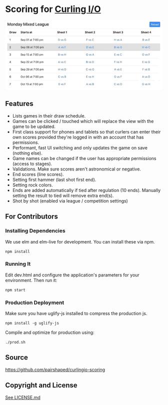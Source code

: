 # Scoring for [Curling I/O](https://curling.io)

![Scoring for Curling I/O](curlingio-scoring.gif?raw=true "Scoring for Curling I/O")

## Features

* Lists games in their draw schedule.
* Games can be clicked / touched which will replace the view with the game to be updated.
* First class support for phones and tablets so that curlers can enter their own scores provided they're logged in with an account that has permissions.
* Performant, fast UI switching and only updates the game on save (nothing else).
* Game names can be changed if the user has appropriate permissions (access to stages).
* Validations. Make sure scores aren't astronomical or negative.
* End scores (line scores).
* Setting first hammer (last shot first end).
* Setting rock colors.
* Ends are added automatically if tied after regulation (10 ends). Manually setting the result to tied will remove extra end(s).
* Shot by shot (enabled via league / competition settings)

## For Contributors

### Installing Dependencies

We use elm and elm-live for development. You can install these via npm.

```
npm install
```

### Running It

Edit dev.html and configure the application's parameters for your environment. Then run it:

```
npm start
```

### Production Deployment

Make sure you have uglify-js installed to compress the production js.
```
npm install -g uglify-js
```

Compile and optimize for production using:

```
./prod.sh
```

## Source
<https://github.com/pairshaped/curlingio-scoring>

## Copyright and License

[See LICENSE.md](LICENSE.md)
